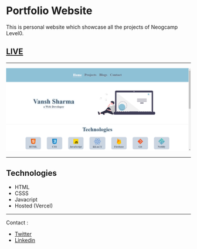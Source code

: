 # Portfolio Website

This is personal website which showcase all the projects of Neogcamp Level0.


## [LIVE](https://vanshsharma-neogcamp.vercel.app/)

---

![Demo](./Images/portfolio-project.png)

---

## Technologies

- HTML
- CSSS
- Javacript
- Hosted (Vercel)

---

Contact :

- [Twitter](https://twitter.com/Vanshsh2701)
- [Linkedin](https://www.linkedin.com/in/vanshsharma27/)
